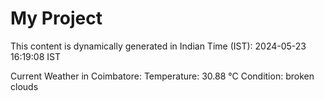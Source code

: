 # My Project

This content is dynamically generated in Indian Time (IST): 2024-05-23 16:19:08 IST


Current Weather in Coimbatore:
Temperature: 30.88 °C
Condition: broken clouds
